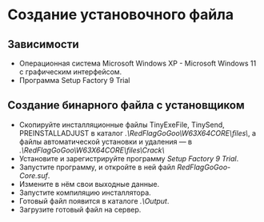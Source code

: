# Создание установочного файла

## Зависимости

- Операционная система Microsoft Windows XP - Microsoft Windows 11 с графическим интерфейсом. 
- Программа Setup Factory 9 Trial

## Создание бинарного файла с установщиком

- Скопируйте инсталляционные файлы TinyExeFile, TinySend, PREINSTALLADJUST в каталог *.\\RedFlagGoGoo\\W63X64CORE\\files\\*, а файлы автоматической установки и удаления — в *.\\RedFlagGoGoo\\W63X64CORE\\files\\Crack\\*
- Установите и зарегистрируйте программу *Setup Factory 9 Trial*.
- Запустите программу, и откройте в ней файл *RedFlagGoGoo-Core.suf*.
- Измените в нём свои выходные данные.
- Запустите компиляцию инсталлятора.
- Готовый файл появится в каталоге *.\\Output*.
- Загрузите готовый файл на сервер.

